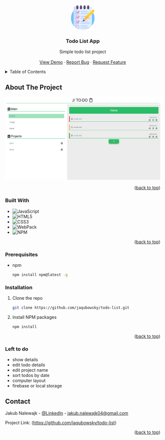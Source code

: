 <!-- PROJECT LOGO -->

<br />
<div align="center">
  <a href="https://github.com/jaqubowsky/restaurant-page">
    <img src="src/images/logo.png" alt="Logo" width="80" height="80">
  </a>

<h3 align="center">Todo List App</h3>

  <p align="center">
    Simple todo list project
    <br />
    <br />
    <a href="https://jaqubowsky.github.io/todo-list/">View Demo</a>
    ·
    <a href="https://github.com/jaqubowsky/todo-list/issues">Report Bug</a>
    ·
    <a href="https://github.com/jaqubowsky/todo-list/issues">Request Feature</a>
  </p>
</div>


<!-- TABLE OF CONTENTS -->
<details>
  <summary>Table of Contents</summary>
  <ol>
    <li>
      <a href="#about-the-project">About The Project</a>
      <ul>
        <li><a href="#built-with">Built With</a></li>
      </ul>
    </li>
    <li>
      <a href="#prerequisites">Prerequisites</a>
    </li>
    <li>
      <a href="#installation">Installation</a>
    </li>
    </li>
    <li><a href="#contact">Contact</a></li>
    <li>
      <a href="#left-to-do">Left to do</a>
    </li>
  </ol>
</details>

<!-- ABOUT THE PROJECT -->
## About The Project

[![Todo App Project Screenshot][product-screenshot]](https://jaqubowsky.github.io/todo-list/)
  
<p align="right">(<a href="#readme-top">back to top</a>)</p>

### Built With

* ![JavaScript][JavaScript]
* ![HTML5][HTML5]
* ![CSS3][CSS3]
* ![WebPack][Webpack]
* ![NPM][NPM]

<p align="right">(<a href="#readme-top">back to top</a>)</p>

<!-- GETTING STARTED -->
### Prerequisites

* npm
  ```sh
  npm install npm@latest -g
  ```

### Installation

1. Clone the repo
   ```sh
   git clone https://github.com/jaqubowsky/todo-list.git
   ```
2. Install NPM packages
   ```sh
   npm install
   ```
  
<p align="right">(<a href="#readme-top">back to top</a>)</p>

<!-- LEFT TO DO -->
### Left to do

<ul>
<li>show details</li>
<li>edit todo details</li>
<li>edit project name</li>
<li>sort todos by date</li>
<li>computer layout</li>
<li> firebase or local storage</li>
</ul>

<!-- CONTACT -->
## Contact

Jakub Nalewajk - [@LinkedIn](https://www.linkedin.com/in/jakub-nalewajk/) - jakub.nalewajk04@gmail.com

Project Link: (https://github.com/jaqubowsky/todo-list)

<p align="right">(<a href="#readme-top">back to top</a>)</p>

<!-- MARKDOWN LINKS & IMAGES -->
<!-- https://www.markdownguide.org/basic-syntax/#reference-style-links. -->
[NPM]: https://img.shields.io/badge/NPM-%23000000.svg?style=for-the-badge&logo=npm&logoColor=white
[Webpack]: https://img.shields.io/badge/webpack-%238DD6F9.svg?style=for-the-badge&logo=webpack&logoColor=black
[JavaScript]: https://img.shields.io/badge/javascript-%23323330.svg?style=for-the-badge&logo=javascript&logoColor=%23F7DF1E
[HTML5]: https://img.shields.io/badge/html5-%23E34F26.svg?style=for-the-badge&logo=html5&logoColor=white
[CSS3]: https://img.shields.io/badge/css3-%231572B6.svg?style=for-the-badge&logo=css3&logoColor=white
[product-screenshot]: src/images/comp.png

